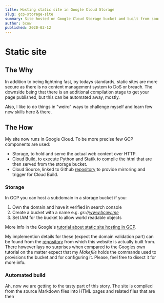 ```yaml
---
title: Hosting static site in Google Cloud Storage
slug: gcp-storage-site
summary: Site hosted on Google Cloud Storage bucket and built from sources in Git with Cloud Build.
author: bcow
published: 2020-03-12
---
```


# Static site

## The Why

In addition to being lightning fast, by todays standards, static sites are more secure as there is no content management system to DoS or breach. The downside being that there is an additional compilation stage to get your page published, but this can be automated away, mostly.

Also, I like to do things in "weird" ways to challenge myself and learn few new skills here & there.

## The How

My site now runs in Google Cloud. To be more precise few GCP components are used:

* Storage, to hold and serve the actual web content over HTTP.
* Cloud Build, to execute Python and Statik to compile the html that are then served from the storage bucket.
* Cloud Source, linked to Github [repository](https://github.com/braincow/bcow-me-website) to provide mirroring and trigger for Cloud Build.

### Storage

In GCP you can host a subdomain in a storage bucket if you:

1. Own the domain and have it verified in search console
2. Create a bucket with a name e.g. _gs://www.bcow.me_
3. Set IAM for the bucket to allow world readable objects

More info in the Google's [tutorial about static site hosting in GCP](https://cloud.google.com/storage/docs/hosting-static-website).

My implemention details for these (expect the domain validation part) can be found from the [repository](https://github.com/braincow/bcow-me-website) from which this website is actually built from. There however lays no surprises when compared to the Googles own tutorial on the matter expect that my _Makefile_ holds the commands used to provisions the bucket and for configuring it. Please, feel free to disect it for more info.

### Automated build

Ah, now we are getting to the tasty part of this story. The site is compiled from the source Markdown files into HTML pages and related files that are then 
